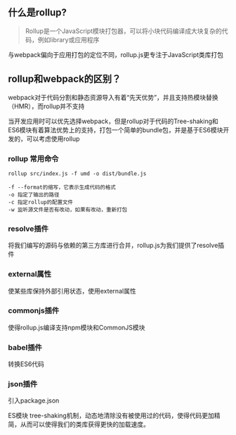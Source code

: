 ## 什么是rollup?
> Rollup是一个JavaScript模块打包器，可以将小块代码编译成大块复杂的代码，例如library或应用程序

与webpack偏向于应用打包的定位不同，rollup.js更专注于JavaScript类库打包

## rollup和webpack的区别？
webpack对于代码分割和静态资源导入有着“先天优势”，并且支持热模块替换（HMR），而rollup并不支持

当开发应用时可以优先选择webpack，但是rollup对于代码的Tree-shaking和ES6模块有着算法优势上的支持，打包一个简单的bundle包，并是基于ES6模块开发的，可以考虑使用rollup

### rollup 常用命令
```
rollup src/index.js -f umd -o dist/bundle.js

-f --format的缩写，它表示生成代码的格式
-o 指定了输出的路径
-c 指定rollup的配置文件
-w 监听源文件是否有改动，如果有改动，重新打包
```

### resolve插件
将我们编写的源码与依赖的第三方库进行合并，rollup.js为我们提供了resolve插件

### external属性
使某些库保持外部引用状态，使用external属性

### commonjs插件
使得rollup.js编译支持npm模块和CommonJS模块

### babel插件
转换ES6代码

### json插件
引入package.json

ES模块 tree-shaking机制，动态地清除没有被使用过的代码，使得代码更加精简，从而可以使得我们的类库获得更快的加载速度。
